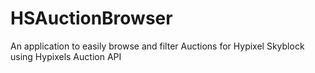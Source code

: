 # HSAuctionBrowser
An application to easily browse and filter Auctions for Hypixel Skyblock using Hypixels Auction API
